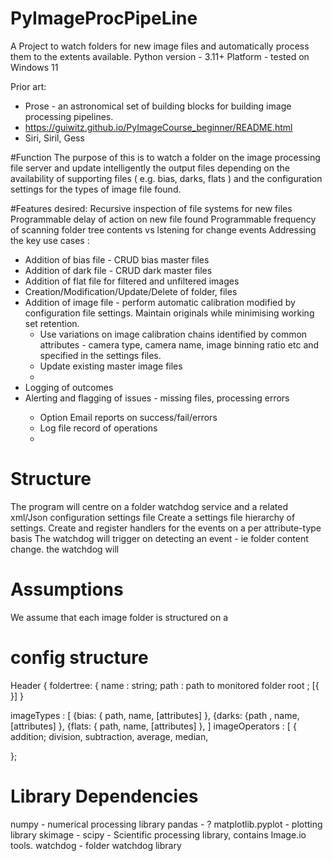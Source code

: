 # PyImageProcPipeLine
A Project to watch folders for new image files and automatically process them to the extents available.
Python version - 3.11+
Platform - tested on Windows 11


Prior art: 
- Prose - an astronomical set of building blocks for building image processing pipelines.
- https://guiwitz.github.io/PyImageCourse_beginner/README.html
- Siri, Siril, Gess 

#Function 
The purpose of this is to watch a folder on the image processing file server and update intelligently the output files depending on the availability of supporting files ( e.g. bias, darks, flats ) and the configuration settings for the types of image file found. 

#Features desired: 
Recursive inspection of file systems for new files
Programmable delay of action on new file found 
Programmable frequency of scanning folder tree contents vs lstening for change events 
Addressing the key use cases : 
<ul>
  <li>Addition of bias file - CRUD bias master files </li>
  <li>Addition of dark file - CRUD dark master files </li>
  <li>Addition of flat file for filtered and unfiltered images </li>
  <li>Creation/Modification/Update/Delete of folder, files</li>
  <li>Addition of image file  - perform automatic calibration modified by configuration file settings. Maintain originals while minimising working set retention.
    <ul>
      <li>Use variations on image calibration chains identified by common attributes - camera type, camera name, image binning ratio etc and specified in the settings files.</li>
      <li>Update existing master image files</li>
      <li>
    </ul>
  </li>
  <li>Logging of outcomes</li>
  <li>Alerting and flagging of issues - missing files, processing errors</li>
  <ul>
    <li>Option Email reports on success/fail/errors</li>
    <li>Log file record of operations</li>
    <li></li>
  </ul>
</ul>

# Structure 
The program will centre on a folder watchdog service and a related xml/Json configuration settings file 
  Create a settings file hierarchy of settings. 
  Create and register handlers for the events on a per attribute-type basis 
The watchdog will trigger on detecting an event - ie folder content change. 
the watchdog will 

# Assumptions 
We assume that each image folder is structured on a 

# config structure 
Header
{
foldertree: { 
name : string;
path : path to monitored folder root ;
[<attribute selector list>{ }] }

imageTypes : [
  {bias: { path, name, [attributes] }, 
  {darks: {path , name, [attributes] }, 
  {flats: { path, name, [attributes] }, 
]
imageOperators : [
  { addition; division, subtraction, average, median, 

};

# Library Dependencies
numpy - numerical processing library 
pandas - ?
matplotlib.pyplot - plotting library 
skimage - 
scipy - Scientific processing library, contains Image.io tools. 
watchdog  - folder watchdog library 
